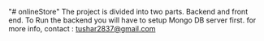 "# onlineStore" 
The project is divided into two parts. Backend and front end. 
To Run the backend you will have to setup Mongo DB server first. 
for more info, contact : tushar2837@gmail.com
